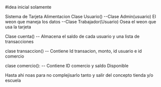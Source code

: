 #idea inicial solamente

Sistema de Tarjeta Alimentacion
Clase Usuario()
--Clase Admin(usuario) El weon que maneja los datos
--Clase Trabajador(Usuario)  Osea el weon que usa la tarjeta

Clase cuenta()
-- Almacena el saldo de cada usuario y una lista de transacciones

clase transaccion()
-- Contiene Id transacion, monto, id usuario e id comercio

clase comercio():
-- Contiene ID comercio y saldo Disponible

Hasta ahi noas para no complejisarlo tanto y salir del concepto tienda y/o escuela